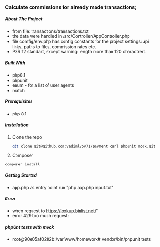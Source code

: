 ###  Calculate commissions for already made transactions;
##### About The Project 
* from file: transactions/transactions.txt
* the data were handled in /src/Controller/AppController.php
* file comfig/env.php has config constants for the project settings: api links, paths to files, commission rates etc.
* PSR 12 standart, except warning: length more than 120 charactrers

##### Built With
*  php8.1
*  phpunit
*  enum - for a list of user agents
*  match

##### Prerequisites
* php 8.1

##### Installation
1. Clone the repo
   ```sh
   git clone git@github.com:vadimlvov71/payment_curl_phpunit_mock.git
   ```
2. Composer
  ```sh
  composer install
  ```
<!-- GETTING STARTED -->
##### Getting Started
* app.php as entry point run "php app.php input.txt"
##### Error
* when request to https://lookup.binlist.net/"
*  error 429 too much request:  
##### phpUnt tests with mock
* root@90e05af0282b:/var/www/homework# vendor/bin/phpunit tests
